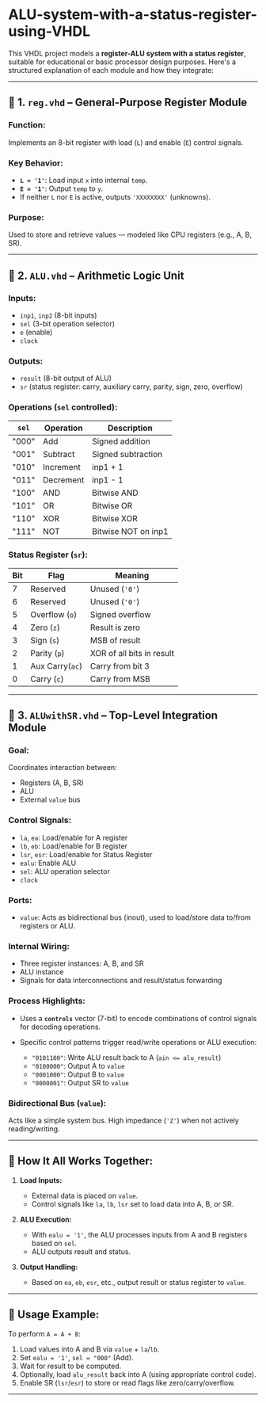 # ALU-system-with-a-status-register-using-VHDL
This VHDL project models a **register-ALU system with a status register**, suitable for educational or basic processor design purposes. Here's a structured explanation of each module and how they integrate:

---

## 🔧 **1. `reg.vhd` – General-Purpose Register Module**

### **Function:**

Implements an 8-bit register with load (`L`) and enable (`E`) control signals.

### **Key Behavior:**

* **`L = '1'`**: Load input `x` into internal `temp`.
* **`E = '1'`**: Output `temp` to `y`.
* If neither `L` nor `E` is active, outputs `'XXXXXXXX'` (unknowns).

### **Purpose:**

Used to store and retrieve values — modeled like CPU registers (e.g., A, B, SR).

---

## 🧮 **2. `ALU.vhd` – Arithmetic Logic Unit**

### **Inputs:**

* `inp1`, `inp2` (8-bit inputs)
* `sel` (3-bit operation selector)
* `e` (enable)
* `clock`

### **Outputs:**

* `result` (8-bit output of ALU)
* `sr` (status register: carry, auxiliary carry, parity, sign, zero, overflow)

### **Operations (`sel` controlled):**

| `sel` | Operation | Description         |
| ----- | --------- | ------------------- |
| "000" | Add       | Signed addition     |
| "001" | Subtract  | Signed subtraction  |
| "010" | Increment | inp1 + 1            |
| "011" | Decrement | inp1 - 1            |
| "100" | AND       | Bitwise AND         |
| "101" | OR        | Bitwise OR          |
| "110" | XOR       | Bitwise XOR         |
| "111" | NOT       | Bitwise NOT on inp1 |

### **Status Register (`sr`):**

| Bit | Flag            | Meaning                   |
| --- | --------------- | ------------------------- |
| 7   | Reserved        | Unused (`'0'`)            |
| 6   | Reserved        | Unused (`'0'`)            |
| 5   | Overflow (`o`)  | Signed overflow           |
| 4   | Zero     (`z`)  | Result is zero            |
| 3   | Sign     (`s`)  | MSB of result             |
| 2   | Parity   (`p`)  | XOR of all bits in result |
| 1   | Aux Carry(`ac`) | Carry from bit 3          |
| 0   | Carry    (`c`)  | Carry from MSB            |

---

## 🧠 **3. `ALUwithSR.vhd` – Top-Level Integration Module**

### **Goal:**

Coordinates interaction between:

* Registers (A, B, SR)
* ALU
* External `value` bus

### **Control Signals:**

* `la`, `ea`: Load/enable for A register
* `lb`, `eb`: Load/enable for B register
* `lsr`, `esr`: Load/enable for Status Register
* `ealu`: Enable ALU
* `sel`: ALU operation selector
* `clock`

### **Ports:**

* `value`: Acts as bidirectional bus (inout), used to load/store data to/from registers or ALU.

### **Internal Wiring:**

* Three register instances: A, B, and SR
* ALU instance
* Signals for data interconnections and result/status forwarding

### **Process Highlights:**

* Uses a **`controls`** vector (7-bit) to encode combinations of control signals for decoding operations.
* Specific control patterns trigger read/write operations or ALU execution:

  * `"0101100"`: Write ALU result back to A (`ain <= alu_result`)
  * `"0100000"`: Output A to `value`
  * `"0001000"`: Output B to `value`
  * `"0000001"`: Output SR to `value`

### **Bidirectional Bus (`value`):**

Acts like a simple system bus. High impedance (`'Z'`) when not actively reading/writing.

---

## 🧩 **How It All Works Together:**

1. **Load Inputs:**

   * External data is placed on `value`.
   * Control signals like `la`, `lb`, `lsr` set to load data into A, B, or SR.

2. **ALU Execution:**

   * With `ealu = '1'`, the ALU processes inputs from A and B registers based on `sel`.
   * ALU outputs result and status.

3. **Output Handling:**

   * Based on `ea`, `eb`, `esr`, etc., output result or status register to `value`.

---

## 🧪 **Usage Example:**

To perform `A = A + B`:

1. Load values into A and B via `value` + `la`/`lb`.
2. Set `ealu = '1'`, `sel = "000"` (Add).
3. Wait for result to be computed.
4. Optionally, load `alu_result` back into A (using appropriate control code).
5. Enable SR (`lsr`/`esr`) to store or read flags like zero/carry/overflow.

---
